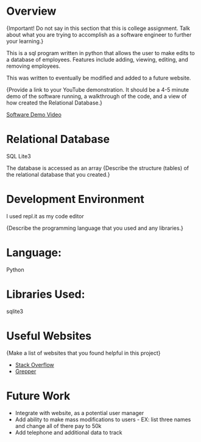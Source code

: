 # Overview

{Important!  Do not say in this section that this is college assignment.  Talk about what you are trying to accomplish as a software engineer to further your learning.}

This is a sql program written in python that allows the user to make edits to a database of employees. Features include adding, viewing, editing, and removing employees.

This was written to eventually be modified and added to a future website.

{Provide a link to your YouTube demonstration.  It should be a 4-5 minute demo of the software running, a walkthrough of the code, and a view of how created the Relational Database.}

[Software Demo Video](http://youtube.link.goes.here)

# Relational Database

SQL Lite3

The database is accessed as an array
{Describe the structure (tables) of the relational database that you created.}

# Development Environment

I used repl.it as my code editor

{Describe the programming language that you used and any libraries.}
# Language:
Python

# Libraries Used:
sqlite3

# Useful Websites

{Make a list of websites that you found helpful in this project}
* [Stack Overflow](https://stackoverflow.com/)
* [Grepper](https://chrome.google.com/webstore/detail/grepper/amaaokahonnfjjemodnpmeenfpnnbkco?hl=en)

# Future Work

* Integrate with website, as a potential user manager
* Add ability to make mass modifications to users - EX: list three names and change all of there pay to 50k
* Add telephone and additional data to track